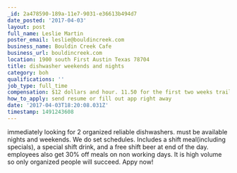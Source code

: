 ```yaml
---
_id: 2a478590-189a-11e7-9031-e36613b494d7
date_posted: '2017-04-03'
layout: post
full_name: Leslie Martin
poster_email: leslie@bouldincreek.com
business_name: Bouldin Creek Cafe
business_url: bouldincreek.com
location: 1900 south First Austin Texas 78704
title: dishwasher weekends and nights
category: boh
qualifications: ''
job_type: full_time
compensation: $12 dollars and hour. 11.50 for the first two weeks trail period
how_to_apply: send resume or fill out app right away
date: '2017-04-03T18:20:08.031Z'
timestamp: 1491243608
---
```

immediately looking for 2 organized reliable dishwashers. must be available nights and weekends. We do set schedules. Includes a shift meal(including specials), a special shift drink, and a free shift beer at end of the day. employees also get 30% off meals on non working days. It is high volume so only organized people will succeed. Appy now!
